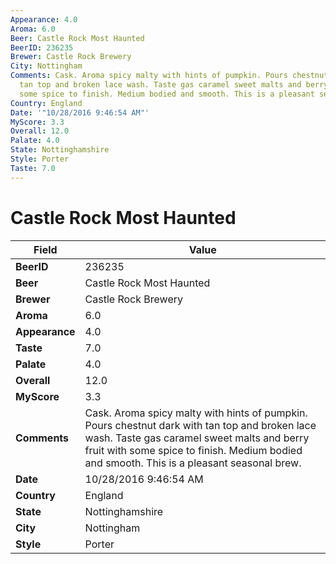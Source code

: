 ```yaml
---
Appearance: 4.0
Aroma: 6.0
Beer: Castle Rock Most Haunted
BeerID: 236235
Brewer: Castle Rock Brewery
City: Nottingham
Comments: Cask. Aroma spicy malty with hints of pumpkin. Pours chestnut dark with
  tan top and broken lace wash. Taste gas caramel sweet malts and berry fruit with
  some spice to finish. Medium bodied and smooth. This is a pleasant seasonal brew.
Country: England
Date: '"10/28/2016 9:46:54 AM"'
MyScore: 3.3
Overall: 12.0
Palate: 4.0
State: Nottinghamshire
Style: Porter
Taste: 7.0
---
```


# Castle Rock Most Haunted

| Field         | Value |
|---------------|-------|
| **BeerID** | 236235 |
| **Beer** | Castle Rock Most Haunted |
| **Brewer** | Castle Rock Brewery |
| **Aroma** | 6.0 |
| **Appearance** | 4.0 |
| **Taste** | 7.0 |
| **Palate** | 4.0 |
| **Overall** | 12.0 |
| **MyScore** | 3.3 |
| **Comments** | Cask. Aroma spicy malty with hints of pumpkin. Pours chestnut dark with tan top and broken lace wash. Taste gas caramel sweet malts and berry fruit with some spice to finish. Medium bodied and smooth. This is a pleasant seasonal brew. |
| **Date** | 10/28/2016 9:46:54 AM |
| **Country** | England |
| **State** | Nottinghamshire |
| **City** | Nottingham |
| **Style** | Porter |
